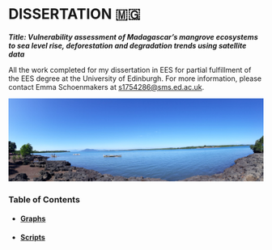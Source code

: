 # DISSERTATION :madagascar:

***Title: Vulnerability assessment of Madagascar’s mangrove ecosystems to sea level rise, deforestation and degradation trends using satellite data***

All the work completed for my dissertation in EES for partial fulfillment of the EES degree at the University of Edinburgh. For more information, please contact Emma Schoenmakers at s1754286@sms.ed.ac.uk.

<p align="left">
<img src="https://github.com/emmascho/Dissertation/blob/main/Pictures/20190613_102345.jpg" 
> 

### Table of Contents

- #### [Graphs](https://github.com/emmascho/Dissertation/tree/main/Graphs)
- #### [Scripts](https://github.com/emmascho/Dissertation/tree/main/GEE%20Scripts)

